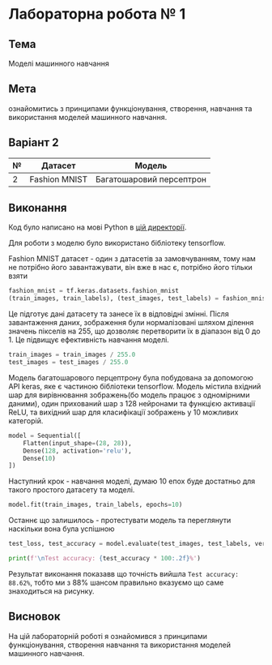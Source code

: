 # Лабораторна робота № 1

## Тема

Моделі машинного навчання

## Мета

ознайомитись з принципами функціонування, створення,
навчання та використання моделей машинного навчання.

## Варіант 2

| №   | Датасет       | Модель                   |
| --- | ------------- | ------------------------ |
| 2   | Fashion MNIST | Багатошаровий персептрон |

## Виконання

Код було написано на мові Python в [цій директорії](./fashion-model/).

Для роботи з моделю було використано бібліотеку tensorflow.

Fashion MNIST датасет - один з датасетів за замовчуванням, тому нам не потрібно його завантажувати, він вже в нас є, потрібно його тільки взяти

```python
fashion_mnist = tf.keras.datasets.fashion_mnist
(train_images, train_labels), (test_images, test_labels) = fashion_mnist.load_data()
```

Це підготує дані датасету та занесе їх в відповідні змінні. Після завантаження даних, зображення були нормалізовані шляхом ділення значень пікселів на 255, що дозволяє перетворити їх в діапазон від 0 до 1. Це підвищує ефективність навчання моделі.

```python
train_images = train_images / 255.0
test_images = test_images / 255.0
```

Модель багатошарового перцептрону була побудована за допомогою API keras, яке є частиною бібліотеки tensorflow. Модель містила вхідний шар для вирівнювання зображень(бо модель працює з одномірними даними), один прихований шар з 128 нейронами та функцією активації ReLU, та вихідний шар для класифікації зображень у 10 можливих категорій.

```python
model = Sequential([
    Flatten(input_shape=(28, 28)),
    Dense(128, activation='relu'),
    Dense(10)
])
```

Наступний крок - навчання моделі, думаю 10 епох буде достатньо для такого простого датасету та моделі.

```python
model.fit(train_images, train_labels, epochs=10)
```

Останнє що залишилось - протестувати модель та переглянути наскільки вона була успішною

```python
test_loss, test_accuracy = model.evaluate(test_images, test_labels, verbose=2)

print(f'\nTest accuracy: {test_accuracy * 100:.2f}%')
```

Результат виконання показавв що точність вийшла `Test accuracy: 88.62%`, тобто ми з 88% шансом правильно вказуємо що саме знаходиться на рисунку.

## Висновок

На цій лабораторній роботі я ознайомився з принципами функціонування, створення навчання та використання моделей машинного навчання.
